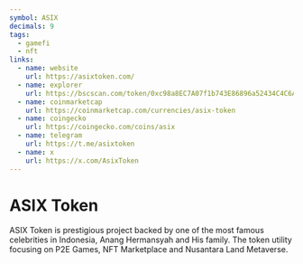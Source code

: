 ```yaml
---
symbol: ASIX
decimals: 9
tags:
  - gamefi
  - nft
links:
  - name: website
    url: https://asixtoken.com/
  - name: explorer
    url: https://bscscan.com/token/0xc98a8EC7A07f1b743E86896a52434C4C6A0Dbc42
  - name: coinmarketcap
    url: https://coinmarketcap.com/currencies/asix-token
  - name: coingecko
    url: https://coingecko.com/coins/asix
  - name: telegram
    url: https://t.me/asixtoken
  - name: x
    url: https://x.com/AsixToken
---
```


# ASIX Token

ASIX Token is prestigious project backed by one of the most famous celebrities in Indonesia, Anang Hermansyah and His family. The token utility focusing on P2E Games, NFT Marketplace and Nusantara Land Metaverse.
